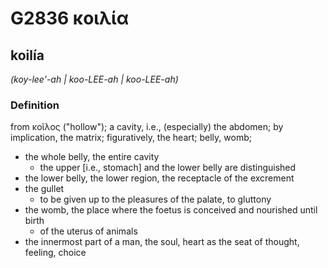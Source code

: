 # G2836 κοιλία

## koilía

_(koy-lee'-ah | koo-LEE-ah | koo-LEE-ah)_

### Definition

from κοῖλος ("hollow"); a cavity, i.e., (especially) the abdomen; by implication, the matrix; figuratively, the heart; belly, womb; 

- the whole belly, the entire cavity
  - the upper [i.e., stomach] and the lower belly are distinguished
- the lower belly, the lower region, the receptacle of the excrement
- the gullet
  - to be given up to the pleasures of the palate, to gluttony
- the womb, the place where the foetus is conceived and nourished until birth
  - of the uterus of animals
- the innermost part of a man, the soul, heart as the seat of thought, feeling, choice
